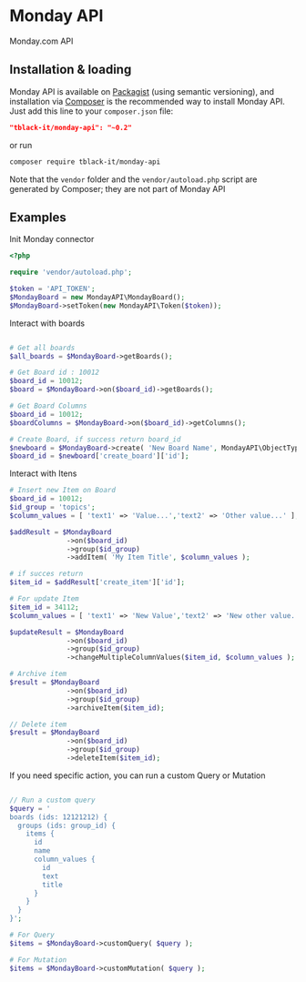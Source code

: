 # Monday API
Monday.com API

## Installation & loading
Monday API is available on [Packagist](https://packagist.org/packages/tblack-it/monday-api) (using semantic versioning), and installation via [Composer](https://getcomposer.org) is the recommended way to install Monday API. Just add this line to your `composer.json` file:

```json
"tblack-it/monday-api": "~0.2"
```

or run

```sh
composer require tblack-it/monday-api
```

Note that the `vendor` folder and the `vendor/autoload.php` script are generated by Composer; they are not part of Monday API

Examples
--------

Init Monday connector
```php
<?php

require 'vendor/autoload.php';

$token = 'API_TOKEN';
$MondayBoard = new MondayAPI\MondayBoard();
$MondayBoard->setToken(new MondayAPI\Token($token));

```

Interact with boards
```php

# Get all boards
$all_boards = $MondayBoard->getBoards();

# Get Board id : 10012
$board_id = 10012;
$board = $MondayBoard->on($board_id)->getBoards();

# Get Board Columns
$board_id = 10012;
$boardColumns = $MondayBoard->on($board_id)->getColumns();

# Create Board, if success return board_id
$newboard = $MondayBoard->create( 'New Board Name', MondayAPI\ObjectTypes\BoardKind::PUB );
$board_id = $newboard['create_board']['id'];

```

Interact with Itens
```php
# Insert new Item on Board
$board_id = 10012;
$id_group = 'topics';
$column_values = [ 'text1' => 'Value...','text2' => 'Other value...' ];

$addResult = $MondayBoard
              ->on($board_id)
              ->group($id_group)
              ->addItem( 'My Item Title', $column_values );

# if succes return
$item_id = $addResult['create_item']['id'];

# For update Item
$item_id = 34112;
$column_values = [ 'text1' => 'New Value','text2' => 'New other value...' ];

$updateResult = $MondayBoard
              ->on($board_id)
              ->group($id_group)
              ->changeMultipleColumnValues($item_id, $column_values );

# Archive item
$result = $MondayBoard
              ->on($board_id)
              ->group($id_group)
              ->archiveItem($item_id);

// Delete item
$result = $MondayBoard
              ->on($board_id)
              ->group($id_group)
              ->deleteItem($item_id);

```

If you need specific action, you can run a custom Query or Mutation
```php

// Run a custom query
$query = '
boards (ids: 12121212) {
  groups (ids: group_id) {
    items {
      id
      name
      column_values {
        id
        text
        title
      }
    }
  }
}';

# For Query
$items = $MondayBoard->customQuery( $query );

# For Mutation
$items = $MondayBoard->customMutation( $query );
```
